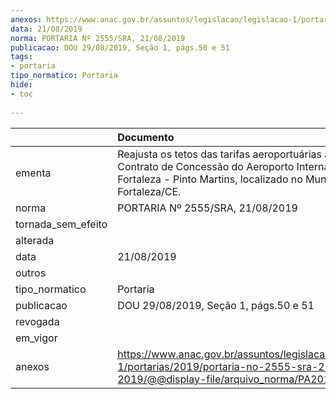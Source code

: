 ```yaml
---
anexos: https://www.anac.gov.br/assuntos/legislacao/legislacao-1/portarias/2019/portaria-no-2555-sra-21-08-2019/@@display-file/arquivo_norma/PA2019-2555.pdf
data: 21/08/2019
norma: PORTARIA Nº 2555/SRA, 21/08/2019
publicacao: DOU 29/08/2019, Seção 1, págs.50 e 51
tags:
- portaria
tipo_normatico: Portaria
hide: 
- toc 
 
---
```


|                    | Documento                                                                                                                                                                          |
|:-------------------|:-----------------------------------------------------------------------------------------------------------------------------------------------------------------------------------|
| ementa             | Reajusta os tetos das tarifas aeroportuárias aplicáveis ao Contrato de Concessão do Aeroporto Internacional de Fortaleza - Pinto Martins, localizado no Município de Fortaleza/CE. |
| norma              | PORTARIA Nº 2555/SRA, 21/08/2019                                                                                                                                                   |
| tornada_sem_efeito |                                                                                                                                                                                    |
| alterada           |                                                                                                                                                                                    |
| data               | 21/08/2019                                                                                                                                                                         |
| outros             |                                                                                                                                                                                    |
| tipo_normatico     | Portaria                                                                                                                                                                           |
| publicacao         | DOU 29/08/2019, Seção 1, págs.50 e 51                                                                                                                                              |
| revogada           |                                                                                                                                                                                    |
| em_vigor           |                                                                                                                                                                                    |
| anexos             | https://www.anac.gov.br/assuntos/legislacao/legislacao-1/portarias/2019/portaria-no-2555-sra-21-08-2019/@@display-file/arquivo_norma/PA2019-2555.pdf                               |